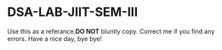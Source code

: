 ﻿# DSA-LAB-JIIT-SEM-III
Use this as a referance,**DO NOT** bluntly copy.
Correct me if you find any errors.
Have a  nice day, bye bye!
